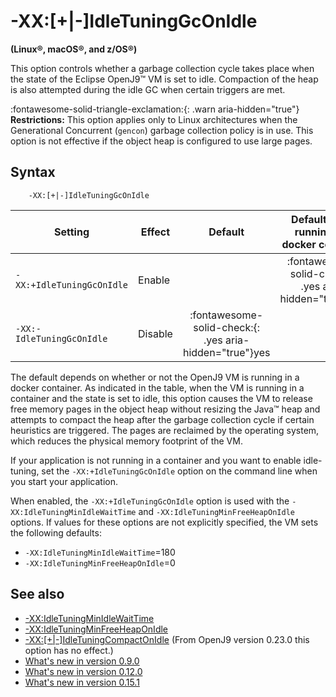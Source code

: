 <!--
* Copyright (c) 2017, 2025 IBM Corp. and others
*
* This program and the accompanying materials are made
* available under the terms of the Eclipse Public License 2.0
* which accompanies this distribution and is available at
* https://www.eclipse.org/legal/epl-2.0/ or the Apache
* License, Version 2.0 which accompanies this distribution and
* is available at https://www.apache.org/licenses/LICENSE-2.0.
*
* This Source Code may also be made available under the
* following Secondary Licenses when the conditions for such
* availability set forth in the Eclipse Public License, v. 2.0
* are satisfied: GNU General Public License, version 2 with
* the GNU Classpath Exception [1] and GNU General Public
* License, version 2 with the OpenJDK Assembly Exception [2].
*
* [1] https://www.gnu.org/software/classpath/license.html
* [2] https://openjdk.org/legal/assembly-exception.html
*
* SPDX-License-Identifier: EPL-2.0 OR Apache-2.0 OR GPL-2.0-only WITH Classpath-exception-2.0 OR GPL-2.0-only WITH OpenJDK-assembly-exception-1.0
-->

# -XX:\[+|-\]IdleTuningGcOnIdle  

**(Linux&reg;, macOS&reg;, and z/OS&reg;)**

This option controls whether a garbage collection cycle takes place when the state of the Eclipse OpenJ9&trade; VM is set to idle. Compaction of the heap is also attempted during the idle GC when certain triggers are met.

:fontawesome-solid-triangle-exclamation:{: .warn aria-hidden="true"} **Restrictions:** This option applies only to Linux architectures when the Generational Concurrent (`gencon`) garbage collection policy is in use. This option is not effective if the object heap is configured to use large pages.

## Syntax

        -XX:[+|-]IdleTuningGcOnIdle

| Setting                   | Effect  | Default  | Default when running in a docker container                                 |
|---------------------------|---------|:--------:|:--------------------------------------------------------------------------:|
| `-XX:+IdleTuningGcOnIdle` | Enable  |  | :fontawesome-solid-check:{: .yes aria-hidden="true"}<span class="sr-only">yes</span>     |
| `-XX:-IdleTuningGcOnIdle` | Disable |  :fontawesome-solid-check:{: .yes aria-hidden="true"}<span class="sr-only">yes</span>   |   |

The default depends on whether or not the OpenJ9 VM is running in a docker container. As indicated in the table, when the VM is running in a container and the state is set to idle, this option causes the VM to release free memory pages in the object heap without resizing the Java&trade; heap and attempts to compact the heap after the garbage collection cycle if certain heuristics are triggered. The pages are reclaimed by the operating system, which reduces the physical memory footprint of the VM.

If your application is not running in a container and you want to enable idle-tuning, set the `-XX:+IdleTuningGcOnIdle` option on the command line when you start your application.

When enabled, the `-XX:+IdleTuningGcOnIdle` option is used with the `-XX:IdleTuningMinIdleWaitTime` and `-XX:IdleTuningMinFreeHeapOnIdle` options. If values for these options are not explicitly specified, the VM sets the following defaults:

-   `-XX:IdleTuningMinIdleWaitTime`=180
-   `-XX:IdleTuningMinFreeHeapOnIdle`=0

## See also

- [-XX:IdleTuningMinIdleWaitTime](xxidletuningminidlewaittime.md)
- [-XX:IdleTuningMinFreeHeapOnIdle](xxidletuningminfreeheaponidle.md)
- [-XX:\[+|-\]IdleTuningCompactOnIdle](xxidletuningcompactonidle.md) (From OpenJ9 version 0.23.0 this option has no effect.)
- [What's new in version 0.9.0](version0.9.md#idle-tuning-feature)
- [What's new in version 0.12.0](version0.12.md#idle-tuning-is-enabled-by-default-when-openj9-runs-in-a-docker-container)
- [What's new in version 0.15.1](version0.15.md#change-in-behaviour-of-xxidletuningcompactonidle)

<!-- ==== END OF TOPIC ==== xxidletuninggconidle.md ==== -->
